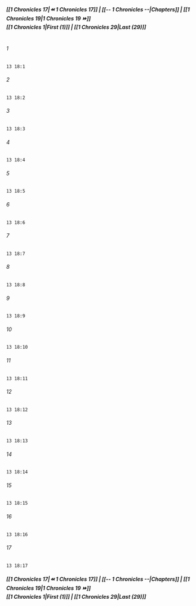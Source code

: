 
##### **[[1 Chronicles 17|⏪ 1 Chronicles 17]] | [[-- 1 Chronicles --|Chapters]] | [[1 Chronicles 19|1 Chronicles 19 ⏩]]**<br>**[[1 Chronicles 1|First (1)]] | [[1 Chronicles 29|Last (29)]]**<br><br>

###### 1
``` verse
13 18:1
```
###### 2
``` verse
13 18:2
```
###### 3
``` verse
13 18:3
```
###### 4
``` verse
13 18:4
```
###### 5
``` verse
13 18:5
```
###### 6
``` verse
13 18:6
```
###### 7
``` verse
13 18:7
```
###### 8
``` verse
13 18:8
```
###### 9
``` verse
13 18:9
```
###### 10
``` verse
13 18:10
```
###### 11
``` verse
13 18:11
```
###### 12
``` verse
13 18:12
```
###### 13
``` verse
13 18:13
```
###### 14
``` verse
13 18:14
```
###### 15
``` verse
13 18:15
```
###### 16
``` verse
13 18:16
```
###### 17
``` verse
13 18:17
```

##### **[[1 Chronicles 17|⏪ 1 Chronicles 17]] | [[-- 1 Chronicles --|Chapters]] | [[1 Chronicles 19|1 Chronicles 19 ⏩]]**<br>**[[1 Chronicles 1|First (1)]] | [[1 Chronicles 29|Last (29)]]**

